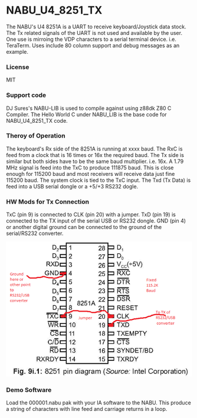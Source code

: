 # NABU_U4_8251_TX

The NABU's U4 8251A is a UART to receive keyboard/Joystick data stock. The Tx
related signals of the UART is not used and available by the user. One use is
mirroing the VDP characters to a serial terminal device. i.e. TeraTerm. Uses
include 80 column support and debug messages as an example.

### License

MIT

### Support code

DJ Sures's NABU-LIB is used to compile against using z88dk Z80 C Compiler.
The Hello World C under NABU_LIB is the base code for NABU_U4_8251_TX code.

### Theroy of Operation

The keyboard's Rx side of the 8251A is running at xxxx baud. The RxC is feed
from a clock that is 16 times or 16x the required baud. The Tx side is similar
but both sides have to be the same baud multiplier. i.e. 16x. A 1.79 MHz signal
is feed into the TxC to produce 111875 baud. This is close enough for 115200 baud
and most receivers will receive data just fine 115200 baud. The system clock is
tied to the TxC input. The Txd (Tx Data) is feed into a USB serial dongle or a +5/+3
RS232 dogle.

### HW Mods for Tx Connection

TxC (pin 9) is connected to CLK (pin 20) with a jumper.
TxD (pin 19) is connected to the TX input of the serial USB or RS232 dongle.
GND (pin 4) or another digital ground can be connected to the ground of the
            serial/RS232 converter.

![8251A Mods](8251.png)

### Demo Software

Load the 000001.nabu pak with your IA software to the NABU. This produce a
string of characters with line feed and carriage returns in a loop.





